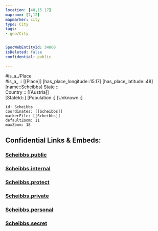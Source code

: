 ```yaml
---
location: [48,15.17] 
mapzoom: [7,12] 
mapmarker: city 
type: City
tags:
- geo/City


SpocWebEntityId: 34000
isDeleted: false
confidential: public

---
```

#is_a_/Place  
#is_a_ :: [[Place]] 
[has_place_longitude::15.17] 
[has_place_latitude::48] 
[name::Scheibbs] 
State ::  
Country :: [[Austria]]  
[StateId::] 
[Population::] 
[Unknown::] 


```leaflet
id: Scheibbs
coordinates: [[Scheibbs]] 
markerFile: [[Scheibbs]] 
defaultZoom: 11 
maxZoom: 18
```


## Confidential Links & Embeds: 

### [Scheibbs.public](/_public/\Earth\Continent\Europe\Europe~Central\Austria\Austrias_States\Niederösterreich\CityScheibbs.public.md) 

### [Scheibbs.internal](/_internal/\Earth\Continent\Europe\Europe~Central\Austria\Austrias_States\Niederösterreich\CityScheibbs.internal.md) 

### [Scheibbs.protect](/_protect/\Earth\Continent\Europe\Europe~Central\Austria\Austrias_States\Niederösterreich\CityScheibbs.protect.md) 

### [Scheibbs.private](/_private/\Earth\Continent\Europe\Europe~Central\Austria\Austrias_States\Niederösterreich\CityScheibbs.private.md) 

### [Scheibbs.personal](/_personal/\Earth\Continent\Europe\Europe~Central\Austria\Austrias_States\Niederösterreich\CityScheibbs.personal.md) 

### [Scheibbs.secret](/_secret/\Earth\Continent\Europe\Europe~Central\Austria\Austrias_States\Niederösterreich\CityScheibbs.secret.md)

